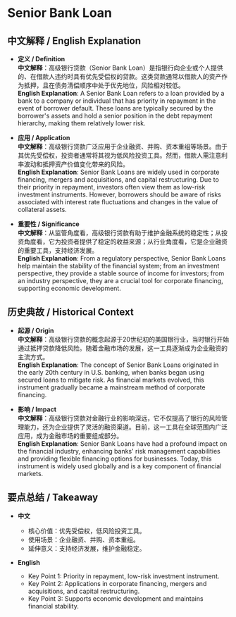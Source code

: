 # Senior Bank Loan

## 中文解释 / English Explanation

* **定义 / Definition**  
  **中文解释**：高级银行贷款（Senior Bank Loan）是指银行向企业或个人提供的、在借款人违约时具有优先受偿权的贷款。这类贷款通常以借款人的资产作为抵押，且在债务清偿顺序中处于优先地位，风险相对较低。  
  **English Explanation**: A Senior Bank Loan refers to a loan provided by a bank to a company or individual that has priority in repayment in the event of borrower default. These loans are typically secured by the borrower's assets and hold a senior position in the debt repayment hierarchy, making them relatively lower risk.

* **应用 / Application**  
  **中文解释**：高级银行贷款广泛应用于企业融资、并购、资本重组等场景。由于其优先受偿权，投资者通常将其视为低风险投资工具。然而，借款人需注意利率波动和抵押资产价值变化带来的风险。  
  **English Explanation**: Senior Bank Loans are widely used in corporate financing, mergers and acquisitions, and capital restructuring. Due to their priority in repayment, investors often view them as low-risk investment instruments. However, borrowers should be aware of risks associated with interest rate fluctuations and changes in the value of collateral assets.

* **重要性 / Significance**  
  **中文解释**：从监管角度看，高级银行贷款有助于维护金融系统的稳定性；从投资角度看，它为投资者提供了稳定的收益来源；从行业角度看，它是企业融资的重要工具，支持经济发展。  
  **English Explanation**: From a regulatory perspective, Senior Bank Loans help maintain the stability of the financial system; from an investment perspective, they provide a stable source of income for investors; from an industry perspective, they are a crucial tool for corporate financing, supporting economic development.

## 历史典故 / Historical Context

* **起源 / Origin**  
  **中文解释**：高级银行贷款的概念起源于20世纪初的美国银行业，当时银行开始通过抵押贷款降低风险。随着金融市场的发展，这一工具逐渐成为企业融资的主流方式。  
  **English Explanation**: The concept of Senior Bank Loans originated in the early 20th century in U.S. banking, when banks began using secured loans to mitigate risk. As financial markets evolved, this instrument gradually became a mainstream method of corporate financing.

* **影响 / Impact**  
  **中文解释**：高级银行贷款对金融行业的影响深远，它不仅提高了银行的风险管理能力，还为企业提供了灵活的融资渠道。目前，这一工具在全球范围内广泛应用，成为金融市场的重要组成部分。  
  **English Explanation**: Senior Bank Loans have had a profound impact on the financial industry, enhancing banks' risk management capabilities and providing flexible financing options for businesses. Today, this instrument is widely used globally and is a key component of financial markets.

## 要点总结 / Takeaway

* **中文**  
  - 核心价值：优先受偿权，低风险投资工具。  
  - 使用场景：企业融资、并购、资本重组。  
  - 延伸意义：支持经济发展，维护金融稳定。  

* **English**  
  - Key Point 1: Priority in repayment, low-risk investment instrument.  
  - Key Point 2: Applications in corporate financing, mergers and acquisitions, and capital restructuring.  
  - Key Point 3: Supports economic development and maintains financial stability.